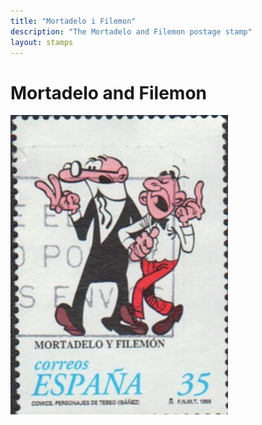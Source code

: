 ```yaml
---
title: "Mortadelo i Filemon"
description: "The Mortadelo and Filemon postage stamp"
layout: stamps
---
```


# Mortadelo and Filemon

![_config.yml](/images/mortadelofilemon.jpg)
